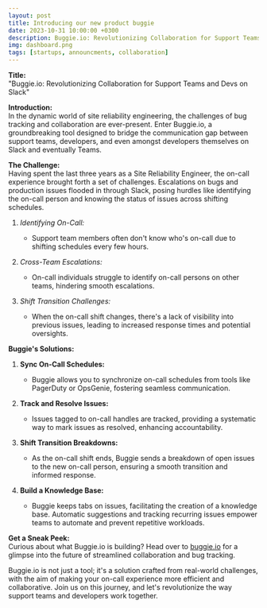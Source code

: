 ```yaml
---
layout: post
title: Introducing our new product buggie
date: 2023-10-31 10:00:00 +0300
description: Buggie.io: Revolutionizing Collaboration for Support Teams and Devs on Slack
img: dashboard.png
tags: [startups, announcments, collaboration]
---
```


**Title: </br>**
"Buggie.io: Revolutionizing Collaboration for Support Teams and Devs on Slack"

**Introduction: </br>**
In the dynamic world of site reliability engineering, the challenges of bug tracking and collaboration are ever-present. Enter Buggie.io, a groundbreaking tool designed to bridge the communication gap between support teams, developers, and even amongst developers themselves on Slack and eventually Teams.

**The Challenge:</br>**
Having spent the last three years as a Site Reliability Engineer, the on-call experience brought forth a set of challenges. Escalations on bugs and production issues flooded in through Slack, posing hurdles like identifying the on-call person and knowing the status of issues across shifting schedules.

1. *Identifying On-Call:*
   - Support team members often don't know who's on-call due to shifting schedules every few hours.

2. *Cross-Team Escalations:*
   - On-call individuals struggle to identify on-call persons on other teams, hindering smooth escalations.

3. *Shift Transition Challenges:*
   - When the on-call shift changes, there's a lack of visibility into previous issues, leading to increased response times and potential oversights.

**Buggie's Solutions:</br>**

1. **Sync On-Call Schedules:**
   - Buggie allows you to synchronize on-call schedules from tools like PagerDuty or OpsGenie, fostering seamless communication.

2. **Track and Resolve Issues:**
   - Issues tagged to on-call handles are tracked, providing a systematic way to mark issues as resolved, enhancing accountability.

3. **Shift Transition Breakdowns:**
   - As the on-call shift ends, Buggie sends a breakdown of open issues to the new on-call person, ensuring a smooth transition and informed response.

4. **Build a Knowledge Base:**
   - Buggie keeps tabs on issues, facilitating the creation of a knowledge base. Automatic suggestions and tracking recurring issues empower teams to automate and prevent repetitive workloads.

**Get a Sneak Peek:</br>**
Curious about what Buggie.io is building? Head over to [buggie.io](https://buggie.io/) for a glimpse into the future of streamlined collaboration and bug tracking.

Buggie.io is not just a tool; it's a solution crafted from real-world challenges, with the aim of making your on-call experience more efficient and collaborative. Join us on this journey, and let's revolutionize the way support teams and developers work together.
